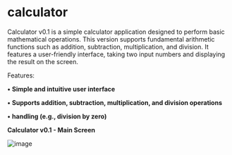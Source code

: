 # calculator

Calculator v0.1 is a simple calculator application designed to perform basic mathematical operations. This version supports fundamental arithmetic functions such as addition, subtraction, multiplication, and division. It features a user-friendly interface, taking two input numbers and displaying the result on the screen.

Features:

**&#8226;** **Simple and intuitive user interface**

**&#8226;** **Supports addition, subtraction, multiplication, and division operations**

**&#8226;**  **handling (e.g., division by zero)**


**Calculator v0.1 - Main Screen**

![image](https://github.com/user-attachments/assets/09f15c62-fef8-4653-8320-94a3187999ec)
